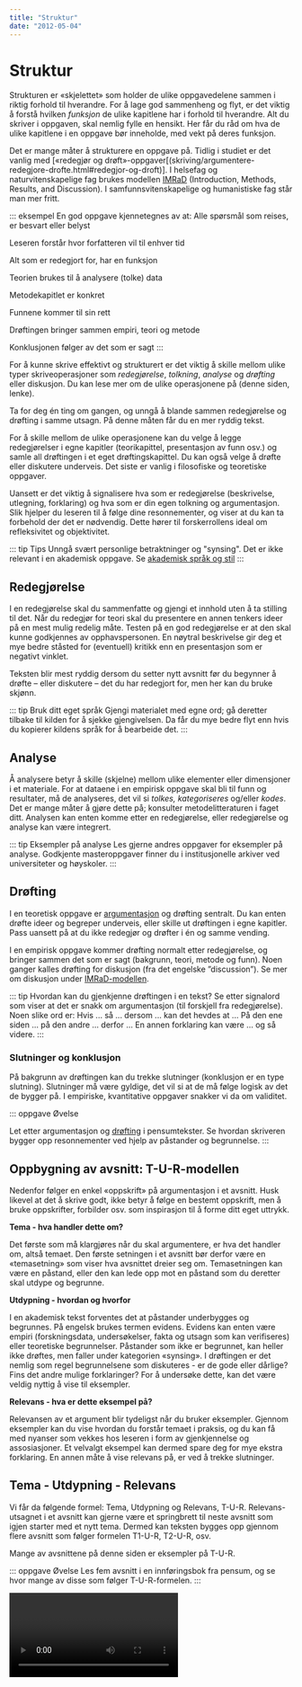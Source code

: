 ```yaml
---
title: "Struktur"
date: "2012-05-04"
---
```


# Struktur

Strukturen er «skjelettet» som holder de ulike oppgavedelene sammen i riktig forhold til hverandre. For å lage god sammenheng og flyt, er det viktig å forstå hvilken _funksjon_ de ulike kapitlene har i forhold til hverandre. Alt du skriver i oppgaven, skal nemlig fylle en hensikt. Her får du råd om hva de ulike kapitlene i en oppgave bør inneholde, med vekt på deres funksjon.

Det er mange måter å strukturere en oppgave på. Tidlig i studiet er det vanlig med [«redegjør og drøft»-oppgaver[(skriving/argumentere-redegjore-drofte.html#redegjor-og-droft)]. I helsefag og naturvitenskapelige fag brukes modellen [IMRaD](?p=1226) (Introduction, Methods, Results, and Discussion). I samfunnsvitenskapelige og humanistiske fag står man mer fritt.

::: eksempel En god oppgave kjennetegnes av at:
Alle spørsmål som reises, er besvart eller belyst

Leseren forstår hvor forfatteren vil til enhver tid

Alt som er redegjort for, har en funksjon

Teorien brukes til å analysere (tolke) data

Metodekapitlet er konkret

Funnene kommer til sin rett

Drøftingen bringer sammen empiri, teori og metode

Konklusjonen følger av det som er sagt
:::

For å kunne skrive effektivt og strukturert er det viktig å skille mellom ulike typer skriveoperasjoner som _redegjørelse_, _tolkning_, _analyse_ og _drøfting_ eller diskusjon. Du kan lese mer om de ulike operasjonene på (denne siden, lenke).

Ta for deg én ting om gangen, og unngå å blande sammen redegjørelse og drøfting i samme utsagn. På denne måten får du en mer ryddig tekst.

For å skille mellom de ulike operasjonene kan du velge å legge redegjørelser i egne kapitler (teorikapittel, presentasjon av funn osv.) og samle all drøftingen i et eget drøftingskapittel. Du kan også velge å drøfte eller diskutere underveis. Det siste er vanlig i filosofiske og teoretiske oppgaver. 

Uansett er det viktig å signalisere hva som er redegjørelse (beskrivelse, utlegning, forklaring) og hva som er din egen tolkning og argumentasjon. Slik hjelper du leseren til å følge dine resonnementer, og viser at du kan ta forbehold der det er nødvendig. Dette hører til forskerrollens ideal om refleksivitet og objektivitet.

::: tip Tips
Unngå svært personlige betraktninger og "synsing". Det er ikke relevant i en akademisk oppgave. Se [akademisk språk og stil](/skriving/akademisk-sprak-og-stil)
:::

## Redegjørelse

I en redegjørelse skal du sammenfatte og gjengi et innhold uten å ta stilling til det. Når du redegjør for teori skal du presentere en annen tenkers ideer på en mest mulig redelig måte. Testen på en god redegjørelse er at den skal kunne godkjennes av opphavspersonen. En nøytral beskrivelse gir deg et mye bedre ståsted for (eventuell) kritikk enn en presentasjon som er negativt vinklet.

Teksten blir mest ryddig dersom du setter nytt avsnitt før du begynner å drøfte – eller diskutere – det du har redegjort for, men her kan du bruke skjønn.

::: tip Bruk ditt eget språk 
Gjengi materialet med egne ord; gå deretter tilbake til kilden for å sjekke gjengivelsen. Da får du mye bedre flyt enn hvis du kopierer kildens språk for å bearbeide det. 
:::

## Analyse

Å analysere betyr å skille (skjelne) mellom ulike elementer eller dimensjoner i et materiale. For at dataene i en empirisk oppgave skal bli til funn og resultater, må de analyseres, det vil si _tolkes, kategoriseres_ og/eller _kodes_. Det er mange måter å gjøre dette på; konsulter metodelitteraturen i faget ditt. Analysen kan enten komme etter en redegjørelse, eller redegjørelse og analyse kan være integrert. 

::: tip Eksempler på analyse 
Les gjerne andres oppgaver for eksempler på analyse. Godkjente masteroppgaver finner du i institusjonelle arkiver ved universiteter og høyskoler. 
:::

## Drøfting

I en teoretisk oppgave er [argumentasjon](/skriving/argumentere-redegjore-drofte/) og drøfting sentralt. Du kan enten drøfte ideer og begreper underveis, eller skille ut drøftingen i egne kapitler. Pass uansett på at du ikke redegjør og drøfter i én og samme vending.

I en empirisk oppgave kommer drøfting normalt etter redegjørelse, og bringer sammen det som er sagt (bakgrunn, teori, metode og funn). Noen ganger kalles drøfting for diskusjon (fra det engelske ”discussion”). Se mer om diskusjon under [IMRaD-modellen](/skriving/imrad-modellen/).

::: tip Hvordan kan du gjenkjenne drøftingen i en tekst? 
Se etter signalord som viser at det er snakk om argumentasjon (til forskjell fra redegjørelse). Noen slike ord er: Hvis ... så ... dersom ... kan det hevdes at ... På den ene siden ... på den andre ... derfor ... En annen forklaring kan være ... og så videre. 
:::


### Slutninger og konklusjon

På bakgrunn av drøftingen kan du trekke slutninger (konklusjon er en type slutning). Slutninger må være gyldige, det vil si at de må følge logisk av det de bygger på. I empiriske, kvantitative oppgaver snakker vi da om validitet.

::: oppgave Øvelse

Let etter argumentasjon og [drøfting](/skriving/argumentere-redegjore-drofte) i pensumtekster. Se hvordan skriveren bygger opp resonnementer ved hjelp av påstander og begrunnelse. 
:::


## Oppbygning av avsnitt: T-U-R-modellen

Nedenfor følger en enkel «oppskrift» på argumentasjon i et avsnitt. Husk likevel at det å skrive godt, ikke betyr å følge en bestemt oppskrift, men å bruke oppskrifter, forbilder osv. som inspirasjon til å forme ditt eget uttrykk.

**Tema - hva handler dette om?**

Det første som må klargjøres når du skal argumentere, er hva det handler om, altså temaet. Den første setningen i et avsnitt bør derfor være en «temasetning» som viser hva avsnittet dreier seg om. Temasetningen kan være en påstand, eller den kan lede opp mot en påstand som du deretter skal utdype og begrunne.

**Utdypning - hvordan og hvorfor**

I en akademisk tekst forventes det at påstander underbygges og begrunnes. På engelsk brukes termen evidens. Evidens kan enten være empiri (forskningsdata, undersøkelser, fakta og utsagn som kan verifiseres) eller teoretiske begrunnelser. Påstander som ikke er begrunnet, kan heller ikke drøftes, men faller under kategorien «synsing». I drøftingen er det nemlig som regel begrunnelsene som diskuteres - er de gode eller dårlige? Fins det andre mulige forklaringer? For å undersøke dette, kan det være veldig nyttig å vise til eksempler.

**Relevans - hva er dette eksempel på?**

Relevansen av et argument blir tydeligst når du bruker eksempler. Gjennom eksempler kan du vise hvordan du forstår temaet i praksis, og du kan få med nyanser som vekkes hos leseren i form av gjenkjennelse og assosiasjoner. Et velvalgt eksempel kan dermed spare deg for mye ekstra forklaring. En annen måte å vise relevans på, er ved å trekke slutninger. 

## Tema - Utdypning - Relevans

Vi får da følgende formel: Tema, Utdypning og Relevans, T-U-R. Relevans-utsagnet i et avsnitt kan gjerne være et springbrett til neste avsnitt som igjen starter med et nytt tema. Dermed kan teksten bygges opp gjennom flere avsnitt som følger formelen T1-U-R, T2-U-R, osv.

Mange av avsnittene på denne siden er eksempler på T-U-R.

::: oppgave Øvelse
Les fem avsnitt i en innføringsbok fra pensum, og se hvor mange av disse som følger T-U-R-formelen.
:::


<Video id="rnqQo0pyg3E" />
